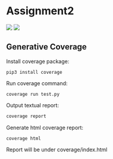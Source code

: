# Assignment2
![](https://travis-ci.org/CPS847G7/Assignment2.svg?branch=master)
[![](https://raw.githubusercontent.com/ZenHubIO/support/master/zenhub-badge.png)](https://zenhub.com)

## Generative Coverage

Install coverage package:

```
pip3 install coverage
```

Run coverage command:

```
coverage run test.py 
```

Output textual report:

```sh
coverage report
```

Generate html coverage report:

```
coverage html
```

Report will be under coverage/index.html